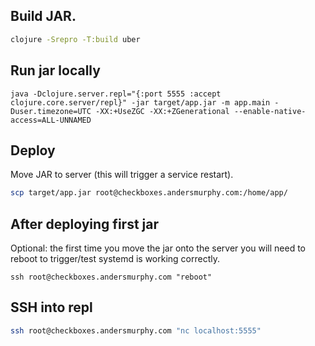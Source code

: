 ## Build JAR.

```bash
clojure -Srepro -T:build uber
```

## Run jar locally

```
java -Dclojure.server.repl="{:port 5555 :accept clojure.core.server/repl}" -jar target/app.jar -m app.main -Duser.timezone=UTC -XX:+UseZGC -XX:+ZGenerational --enable-native-access=ALL-UNNAMED
```

## Deploy

Move JAR to server (this will trigger a service restart).

```bash
scp target/app.jar root@checkboxes.andersmurphy.com:/home/app/
```

## After deploying first jar

Optional: the first time you move the jar onto the server you will need to reboot to trigger/test systemd is working correctly.

```
ssh root@checkboxes.andersmurphy.com "reboot"
```

## SSH into repl

```bash
ssh root@checkboxes.andersmurphy.com "nc localhost:5555"
```

